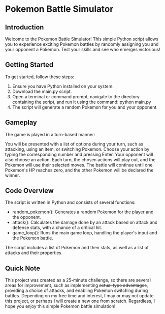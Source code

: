 # Pokemon Battle Simulator
## Introduction
Welcome to the Pokemon Battle Simulator! This simple Python script allows you to experience exciting Pokemon battles by randomly assigning you and your opponent a Pokemon. Test your skills and see who emerges victorious!

## Getting Started
To get started, follow these steps:

1. Ensure you have Python installed on your system.
2. Download the main.py script.
3. Open a terminal or command prompt, navigate to the directory containing the script, and run it using the command: python main.py
4. The script will generate a random Pokemon for you and your opponent.
## Gameplay
The game is played in a turn-based manner:

You will be presented with a list of options during your turn, such as attacking, using an item, or switching Pokemon.
Choose your action by typing the corresponding number and pressing Enter.
Your opponent will also choose an action.
Each turn, the chosen actions will play out, and the Pokemon will use their selected moves.
The battle will continue until one Pokemon's HP reaches zero, and the other Pokemon will be declared the winner.
## Code Overview
The script is written in Python and consists of several functions:

- random_pokemon(): Generates a random Pokemon for the player and the opponent.
- attack(): Calculates the damage done by an attack based on attack and defense stats, with a chance of a critical hit.
- game_loop(): Runs the main game loop, handling the player's input and the Pokemon battle.

The script includes a list of Pokemon and their stats, as well as a list of attacks and their properties.

## Quick Note
This project was created as a 25-minute challenge, so there are several areas for improvement, such as implementing ~~actual type advantages~~, providing a choice of attacks, and enabling Pokemon switching during battles. Depending on my free time and interest, I may or may not update this project, or perhaps I will create a new one from scratch. Regardless, I hope you enjoy this simple Pokemon battle simulation!
